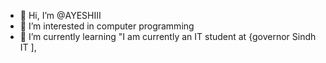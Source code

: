 - 👋 Hi, I’m @AYESHIII
- 👀 I’m interested in computer programming
- 🌱 I’m currently learning "I am currently an IT student at {governor Sindh IT ],

<!---
AYESHIII/AYESHIII is a ✨ special ✨ repository because its `README.md` (this file) appears on your GitHub profile.
You can click the Preview link to take a look at your changes.
--->
